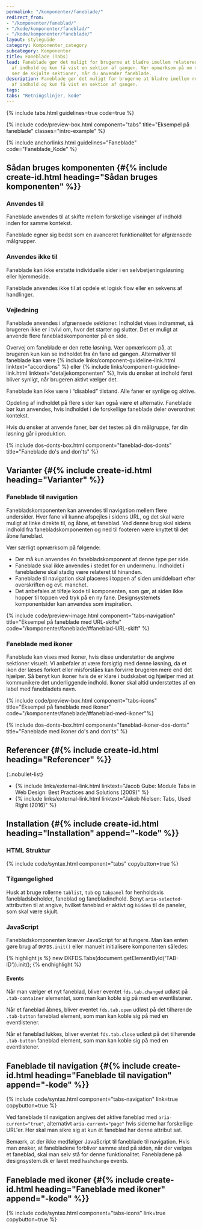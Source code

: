 ```yaml
---
permalink: "/komponenter/faneblade/"
redirect_from:
- "/komponenter/faneblad/"
- "/kode/komponenter/faneblad/"
- "/kode/komponenter/faneblade/"
layout: styleguide
category: Komponenter_category
subcategory: Komponenter
title: Faneblade (Tabs)
lead: Faneblade gør det muligt for brugerne at bladre imellem relaterede sektioner
  af indhold og kun få vist en sektion af gangen. Vær opmærksom på om dine brugere
  ser de skjulte sektioner, når du anvender faneblade.
description: Faneblade gør det muligt for brugerne at bladre imellem relaterede sektioner
  af indhold og kun få vist en sektion af gangen.
tags:
tabs: "Retningslinjer, kode"
---
```


{% include tabs.html guidelines=true code=true %}

{% include code/preview-box.html component="tabs" title="Eksempel på faneblade" classes="intro-example" %}

{% include anchorlinks.html guidelines="Faneblade" code="Faneblade_Kode" %}

<!--split-->

## Sådan bruges komponenten {#{% include create-id.html heading="Sådan bruges komponenten" %}}

### Anvendes til

Faneblade anvendes til at skifte mellem forskellige visninger af indhold inden for samme kontekst.

Faneblade egner sig bedst som en avanceret funktionalitet for afgrænsede målgrupper.

### Anvendes ikke til

Faneblade kan ikke erstatte individuelle sider i en selvbetjeningsløsning eller hjemmeside.

Faneblade anvendes ikke til at opdele et logisk flow eller en sekvens af handlinger.

### Vejledning

Faneblade anvendes i afgrænsede sektioner. Indholdet vises indrammet, så brugeren ikke er i tvivl om, hvor det starter og slutter. Det er muligt at anvende flere fanebladskomponenter på en side. 

Overvej om faneblade er den rette løsning. Vær opmærksom på, at brugeren kun kan se indholdet fra én fane ad gangen. Alternativer til faneblade kan være {% include links/component-guideline-link.html linktext="accordions" %} eller {% include links/component-guideline-link.html linktext="detaljekomponenten" %}, hvis du ønsker at indhold først bliver synligt, når brugeren aktivt vælger det.

Faneblade kan ikke være i “disabled” tilstand. Alle faner er synlige og aktive.

Opdeling af indholdet på flere sider kan også være et alternativ. Faneblade bør kun anvendes, hvis indholdet i de forskellige faneblade deler overordnet kontekst.

Hvis du ønsker at anvende faner, bør det testes på din målgruppe, før din løsning går i produktion.

{% include dos-donts-box.html component="faneblad-dos-donts" title="Faneblade do's and don'ts" %}

## Varianter {#{% include create-id.html heading="Varianter" %}}

### Faneblade til navigation

Fanebladskomponenten kan anvendes til navigation mellem flere undersider. Hver fane vil kunne afspejles i sidens URL, og det skal være muligt at linke direkte til, og åbne, et faneblad. Ved denne brug skal sidens indhold fra fanebladskomponenten og ned til footeren være knyttet til det åbne faneblad.

Vær særligt opmærksom på følgende:
- Der må kun anvendes én fanebladskomponent af denne type per side.
- Faneblade skal ikke anvendes i stedet for en undermenu. Indholdet i fanebladene skal stadig være relateret til hinanden.
- Faneblade til navigation skal placeres i toppen af siden umiddelbart efter overskriften og evt. manchet.
- Det anbefales at tilføje kode til komponenten, som gør, at siden ikke hopper til toppen ved tryk på en ny fane. Designsystemets komponentsider kan anvendes som inspiration.

{% include code/preview-image.html component="tabs-navigation" title="Eksempel på faneblade med URL-skifte" code="/komponenter/faneblade/#faneblad-URL-skift" %}

### Faneblade med ikoner

Faneblade kan vises med ikoner, hvis disse understøtter de angivne sektioner visuelt. Vi anbefaler at være forsigtig med denne løsning, da et ikon der læses forkert eller misforståes kan forvirre brugeren mere end det hjælper. Så benyt kun ikoner hvis de er klare i budskabet og hjælper med at kommunikere det underliggende indhold.
Ikoner skal altid understøttes af en label med fanebladets navn.

{% include code/preview-box.html component="tabs-icons" title="Eksempel på faneblade med ikoner" code="/komponenter/faneblade/#faneblad-med-ikoner"%} 

{% include dos-donts-box.html component="faneblad-ikoner-dos-donts" title="Faneblade med ikoner do's and don'ts" %}

## Referencer {#{% include create-id.html heading="Referencer" %}}

{:.nobullet-list}
- {% include links/external-link.html linktext="Jacob Gube: Module Tabs in Web Design: Best Practices and Solutions (2009)" %}
- {% include links/external-link.html linktext="Jakob Nielsen: Tabs, Used Right (2016)" %}

<!--split-->

## Installation {#{% include create-id.html heading="Installation" append="-kode" %}}

### HTML Struktur

{% include code/syntax.html component="tabs" copybutton=true %}

### Tilgængelighed

Husk at bruge rollerne `tablist`, `tab` og `tabpanel` for henholdsvis fanebladsbeholder, faneblad og fanebladindhold. Benyt `aria-selected`-attributten til at angive, hvilket faneblad er aktivt og `hidden` til de paneler, som skal være skjult.

### JavaScript

Fanebladskomponenten kræver JavaScript for at fungere. Man kan enten gøre brug af `DKFDS.init()` eller manuelt initialisere komponenten således:

{% highlight js %}
new DKFDS.Tabs(document.getElementById('TAB-ID')).init();
{% endhighlight %}

#### Events

Når man vælger et nyt faneblad, bliver eventet `fds.tab.changed` udløst på `.tab-container` elementet, som man kan koble sig på med en eventlistener.

Når et faneblad åbnes, bliver eventet `fds.tab.open` udløst på det tilhørende `.tab-button` faneblad element, som man kan koble sig på med en eventlistener.

Når et faneblad lukkes, bliver eventet `fds.tab.close` udløst på det tilhørende `.tab-button` faneblad element, som man kan koble sig på med en eventlistener.

## Faneblade til navigation {#{% include create-id.html heading="Faneblade til navigation" append="-kode" %}}

{% include code/syntax.html component="tabs-navigation" link=true copybutton=true %}

Ved faneblade til navigation angives det aktive faneblad med `aria-current="true"`, alternativt `aria-current="page"` hvis siderne har forskellige URL'er. Her skal man sikre sig at kun ét faneblad har denne attribut sat.

Bemærk, at der ikke medfølger JavaScript til faneblade til navigation. Hvis man ønsker, at fanebladene forbliver samme sted på siden, når der vælges et faneblad, skal man selv stå for denne funktionalitet. Fanebladene på designsystem.dk er lavet med `hashchange` events.

## Faneblade med ikoner {#{% include create-id.html heading="Faneblade med ikoner" append="-kode" %}}

{% include code/syntax.html component="tabs-icons" link=true copybutton=true %}
